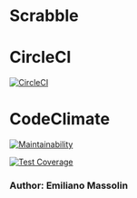 # Scrabble


# CircleCI
[![CircleCI](https://dl.circleci.com/status-badge/img/gh/um-computacion-tm/scrabble-2023-emilianomassolin/tree/main.svg?style=svg)](https://dl.circleci.com/status-badge/redirect/gh/um-computacion-tm/scrabble-2023-emilianomassolin/tree/main)

# CodeClimate
[![Maintainability](https://api.codeclimate.com/v1/badges/b8ec7cf60fa1e0f448f8/maintainability)](https://codeclimate.com/github/um-computacion-tm/scrabble-2023-emilianomassolin/maintainability)


[![Test Coverage](https://api.codeclimate.com/v1/badges/b8ec7cf60fa1e0f448f8/test_coverage)](https://codeclimate.com/github/um-computacion-tm/scrabble-2023-emilianomassolin/test_coverage)

### Author: **Emiliano Massolin**